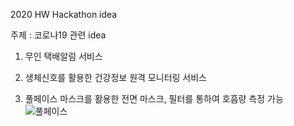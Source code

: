 2020 HW Hackathon idea

주제 : 코로나19 관련 idea 


1. 무인 택배알림 서비스


2. 생체신호를 활용한 건강정보 원격 모니터링 서비스

3. 풀페이스 마스크를 활용한 전면 마스크, 필터를 통하여 호흡량 측정 가능
![풀페이스](https://user-images.githubusercontent.com/33387406/89145898-0b9a7b80-d58d-11ea-9378-393d9acea049.JPG)

